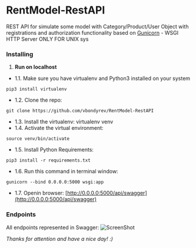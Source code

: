 # RentModel-RestAPI

REST API for simulate some model with Category/Product/User Object
with registrations and authorization functionality
based on [Gunicorn](https://gunicorn.org/) - WSGI HTTP Server ONLY FOR UNIX sys

### Installing
1. __Run on localhost__
* 1.1. Make sure you have virtualenv and Python3 installed on your system 
```
pip3 install virtualenv
```
* 1.2. Clone the repo: 
```
git clone https://github.com/vbondyrev/RentModel-RestAPI
```
* 1.3. Install the virtualenv: virtualenv venv
* 1.4. Activate the virtual environment: 
```
source venv/bin/activate
```
* 1.5. Install Python Requirements: 
```
pip3 install -r requirements.txt 
```
* 1.6. Run this command in terminal window: 
```
gunicorn --bind 0.0.0.0:5000 wsgi:app
```
* 1.7. Openin browser:
[http://0.0.0.0:5000/api/swagger](http://0.0.0.0:5000/api/swagger) 

### Endpoints
 All endpoints represented in Swagger:
 ![ScreenShot](https://raw.github.com/vbondyrev/RentModel-RestAPI/screenshot/swagger.png)

 _Thanks for attention and have a nice day! :)_

